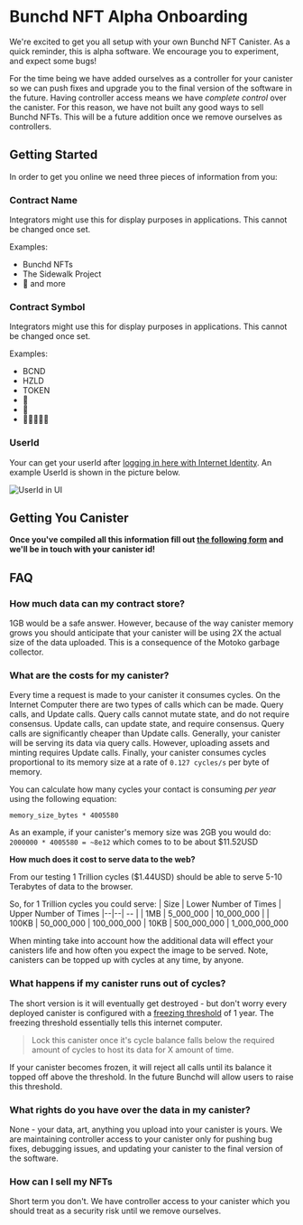 # Bunchd NFT Alpha Onboarding

We're excited to get you all setup with your own Bunchd NFT Canister. As a quick reminder, this is alpha software. We encourage you to experiment, and expect some bugs!

For the time being we have added ourselves as a controller for your canister so we can push fixes and upgrade you to the final version of the software in the future. Having controller access means we have *complete control* over the canister. For this reason, we have not built any good ways to sell Bunchd NFTs. This will be a future addition once we remove ourselves as controllers. 

## Getting Started

In order to get you online we need three pieces of information from you:

### Contract Name

Integrators might use this for display purposes in applications. This cannot be changed once set.

Examples:
- Bunchd NFTs
- The Sidewalk Project
- 🚗 and more

### Contract Symbol

Integrators might use this for display purposes in applications. This cannot be changed once set.

Examples:
- BCND
- HZLD
- TOKEN
- 🥚
- 🚀
- 🐶🐶🐶🐶🐶

### UserId

Your can get your userId after [logging in here with Internet Identity](https://xe5ii-jiaaa-aaaaf-qaaya-cai.raw.ic0.app/nft/admin). An example UserId is shown in the picture below.

![UserId in UI](https://xn6du-7aaaa-aaaaf-qaazq-cai.raw.ic0.app/image/6789C6548B52A0C86C9A5DF2BAFF1EDEBAA98CFE31703217C7A6949EA03FDDAF)

## Getting You Canister

**Once you've compiled all this information fill out [the following form](https://forms.gle/WuX7FwviMHVvw3RZ6) and we'll be in touch with your canister id!**

## FAQ

### How much data can my contract store?

1GB would be a safe answer. However, because of the way canister memory grows you should anticipate that your canister will be using 2X the actual size of the data uploaded. This is a consequence of the Motoko garbage collector. 

### What are the costs for my canister?
Every time a request is made to your canister it consumes cycles. On the Internet Computer there are two types of calls which can be made. Query calls, and Update calls. Query calls cannot mutate state, and do not require consensus. Update calls, can update state, and require consensus. Query calls are significantly cheaper than Update calls. Generally, your canister will be serving its data via query calls. However, uploading assets and minting requires Update calls. Finally, your canister consumes cycles proportional to its memory size at a rate of `0.127 cycles/s` per byte of memory.

You can calculate how many cycles your contact is consuming *per year* using the following equation:

`memory_size_bytes * 4005580`

As an example, if your canister's memory size was 2GB you would do:
`2000000 * 4005580 = ~8e12` which comes to to be about $11.52USD

**How much does it cost to serve data to the web?**

From our testing 1 Trillion cycles ($1.44USD) should be able to serve 5-10 Terabytes of data to the browser. 

So, for 1 Trillion cycles you could serve:
| Size | Lower Number of Times | Upper Number of Times
|--|--| -- |
| 1MB | 5_000_000 | 10_000_000 |
| 100KB | 50_000_000 | 100_000_000
| 10KB | 500_000_000 | 1_000_000_000 

When minting take into account how the additional data will effect your canisters life and how often you expect the image to be served. Note, canisters can be topped up with cycles at any time, by anyone. 

### What happens if my canister runs out of cycles?

The short version is it will eventually get destroyed - but don't worry every deployed canister is configured with a [freezing threshold](https://sdk.dfinity.org/docs/interface-spec/index.html#_calls_to_stoppedstoppingfrozen_canisters_are_rejected) of 1 year. The freezing threshold essentially tells this internet computer.

> Lock this canister once it's cycle balance falls below the required amount of cycles to host its data for X amount of time.

If your canister becomes frozen, it will reject all calls until its balance it topped off above the threshold. In the future Bunchd will allow users to raise this threshold.

### What rights do you have over the data in my canister?

None - your data, art, anything you upload into your canister is yours. We are maintaining controller access to your canister only for pushing bug fixes, debugging issues, and updating your canister to the final version of the software.

### How can I sell my NFTs

Short term you don't. We have controller access to your canister which you should treat as a security risk until we remove ourselves.

